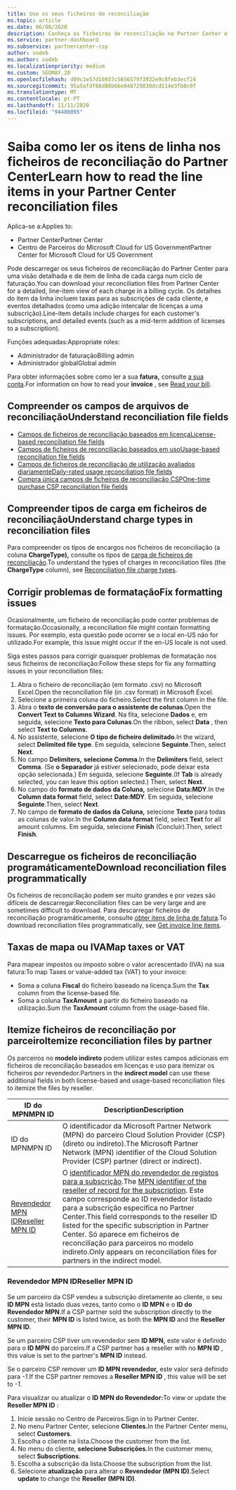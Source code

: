 ```yaml
---
title: Use os seus ficheiros de reconciliação
ms.topic: article
ms.date: 06/08/2020
description: Conheça os ficheiros de reconciliação no Partner Center e como interpretar as vistas detalhadas e de item de linha das taxas para um determinado ciclo de faturação.
ms.service: partner-dashboard
ms.subservice: partnercenter-csp
author: sodeb
ms.author: sodeb
ms.localizationpriority: medium
ms.custom: SEOMAY.20
ms.openlocfilehash: d09c1e57d16937c5656579f3932e9c8feb3ecf24
ms.sourcegitcommit: 95a5afdf68d88b6be848729830dcd114e3fb0c0f
ms.translationtype: MT
ms.contentlocale: pt-PT
ms.lasthandoff: 11/11/2020
ms.locfileid: "94488095"
---
```

# <a name="learn-how-to-read-the-line-items-in-your-partner-center-reconciliation-files"></a><span data-ttu-id="af7dd-103">Saiba como ler os itens de linha nos ficheiros de reconciliação do Partner Center</span><span class="sxs-lookup"><span data-stu-id="af7dd-103">Learn how to read the line items in your Partner Center reconciliation files</span></span>

<span data-ttu-id="af7dd-104">Aplica-se a:</span><span class="sxs-lookup"><span data-stu-id="af7dd-104">Applies to:</span></span>

- <span data-ttu-id="af7dd-105">Partner Center</span><span class="sxs-lookup"><span data-stu-id="af7dd-105">Partner Center</span></span>
- <span data-ttu-id="af7dd-106">Centro de Parceiros do Microsoft Cloud for US Government</span><span class="sxs-lookup"><span data-stu-id="af7dd-106">Partner Center for Microsoft Cloud for US Government</span></span>

<span data-ttu-id="af7dd-107">Pode descarregar os seus ficheiros de reconciliação do Partner Center para uma visão detalhada e de item de linha de cada carga num ciclo de faturação.</span><span class="sxs-lookup"><span data-stu-id="af7dd-107">You can download your reconciliation files from Partner Center for a detailed, line-item view of each charge in a billing cycle.</span></span> <span data-ttu-id="af7dd-108">Os detalhes do item da linha incluem taxas para as subscrições de cada cliente, e eventos detalhados (como uma adição intercalar de licenças a uma subscrição).</span><span class="sxs-lookup"><span data-stu-id="af7dd-108">Line-item details include charges for each customer's subscriptions, and detailed events (such as a mid-term addition of licenses to a subscription).</span></span>

<span data-ttu-id="af7dd-109">Funções adequadas:</span><span class="sxs-lookup"><span data-stu-id="af7dd-109">Appropriate roles:</span></span>

- <span data-ttu-id="af7dd-110">Administrador de faturação</span><span class="sxs-lookup"><span data-stu-id="af7dd-110">Billing admin</span></span>
- <span data-ttu-id="af7dd-111">Administrador global</span><span class="sxs-lookup"><span data-stu-id="af7dd-111">Global admin</span></span>

<span data-ttu-id="af7dd-112">Para obter informações sobre como ler a sua **fatura,** consulte [a sua conta](read-your-bill.md).</span><span class="sxs-lookup"><span data-stu-id="af7dd-112">For information on how to read your **invoice** , see [Read your bill](read-your-bill.md).</span></span>

## <a name="understand-reconciliation-file-fields"></a><span data-ttu-id="af7dd-113">Compreender os campos de arquivos de reconciliação</span><span class="sxs-lookup"><span data-stu-id="af7dd-113">Understand reconciliation file fields</span></span>

- [<span data-ttu-id="af7dd-114">Campos de ficheiros de reconciliação baseados em licença</span><span class="sxs-lookup"><span data-stu-id="af7dd-114">License-based reconciliation file fields</span></span>](license-based-recon-files.md)
- [<span data-ttu-id="af7dd-115">Campos de ficheiros de reconciliação baseados em uso</span><span class="sxs-lookup"><span data-stu-id="af7dd-115">Usage-based reconciliation file fields</span></span>](usage-based-recon-files.md)
- [<span data-ttu-id="af7dd-116">Campos de ficheiros de reconciliação de utilização avaliados diariamente</span><span class="sxs-lookup"><span data-stu-id="af7dd-116">Daily-rated usage reconciliation file fields</span></span>](daily-rated-usage-recon-files.md)
- [<span data-ttu-id="af7dd-117">Compra única campos de ficheiros de reconciliação CSP</span><span class="sxs-lookup"><span data-stu-id="af7dd-117">One-time purchase CSP reconciliation file fields</span></span>](modern-invoice-reconciliation-file.md)

## <a name="understand-charge-types-in-reconciliation-files"></a><span data-ttu-id="af7dd-118">Compreender tipos de carga em ficheiros de reconciliação</span><span class="sxs-lookup"><span data-stu-id="af7dd-118">Understand charge types in reconciliation files</span></span>

<span data-ttu-id="af7dd-119">Para compreender os tipos de encargos nos ficheiros de reconciliação (a coluna **ChargeType),** consulte os tipos de [carga de ficheiros de reconciliação](recon-file-charge-types.md).</span><span class="sxs-lookup"><span data-stu-id="af7dd-119">To understand the types of charges in reconciliation files (the **ChargeType** column), see [Reconciliation file charge types](recon-file-charge-types.md).</span></span>

## <a name="fix-formatting-issues"></a><span data-ttu-id="af7dd-120">Corrigir problemas de formatação</span><span class="sxs-lookup"><span data-stu-id="af7dd-120">Fix formatting issues</span></span>

<span data-ttu-id="af7dd-121">Ocasionalmente, um ficheiro de reconciliação pode conter problemas de formatação.</span><span class="sxs-lookup"><span data-stu-id="af7dd-121">Occasionally, a reconciliation file might contain formatting issues.</span></span> <span data-ttu-id="af7dd-122">Por exemplo, esta questão pode ocorrer se o local en-US não for utilizado.</span><span class="sxs-lookup"><span data-stu-id="af7dd-122">For example, this issue might occur if the en-US locale is not used.</span></span>

<span data-ttu-id="af7dd-123">Siga estes passos para corrigir quaisquer problemas de formatação nos seus ficheiros de reconciliação:</span><span class="sxs-lookup"><span data-stu-id="af7dd-123">Follow these steps for fix any formatting issues in your reconciliation files:</span></span>

1. <span data-ttu-id="af7dd-124">Abra o ficheiro de reconciliação (em formato .csv) no Microsoft Excel.</span><span class="sxs-lookup"><span data-stu-id="af7dd-124">Open the reconciliation file (in .csv format) in Microsoft Excel.</span></span>
2. <span data-ttu-id="af7dd-125">Selecione a primeira coluna do ficheiro.</span><span class="sxs-lookup"><span data-stu-id="af7dd-125">Select the first column in the file.</span></span>
3. <span data-ttu-id="af7dd-126">Abra o **texto de conversão para o assistente de colunas**.</span><span class="sxs-lookup"><span data-stu-id="af7dd-126">Open the **Convert Text to Columns Wizard**.</span></span> <span data-ttu-id="af7dd-127">Na fita, selecione **Dados** e, em seguida, selecione **Texto para Colunas**.</span><span class="sxs-lookup"><span data-stu-id="af7dd-127">On the ribbon, select **Data** , then select **Text to Columns**.</span></span>
4. <span data-ttu-id="af7dd-128">No assistente, selecione **O tipo de ficheiro delimitado**.</span><span class="sxs-lookup"><span data-stu-id="af7dd-128">In the wizard, select **Delimited file type**.</span></span> <span data-ttu-id="af7dd-129">Em seguida, selecione **Seguinte**.</span><span class="sxs-lookup"><span data-stu-id="af7dd-129">Then, select **Next**.</span></span>
5. <span data-ttu-id="af7dd-130">No campo **Delimiters,** **selecione Comma**.</span><span class="sxs-lookup"><span data-stu-id="af7dd-130">In the **Delimiters** field, select **Comma**.</span></span> <span data-ttu-id="af7dd-131">(Se **o Separador** já estiver selecionado, pode deixar esta opção selecionada.) Em seguida, selecione **Seguinte**.</span><span class="sxs-lookup"><span data-stu-id="af7dd-131">(If **Tab** is already selected, you can leave this option selected.) Then, select **Next**.</span></span>
6. <span data-ttu-id="af7dd-132">No campo do **formato de dados da Coluna,** selecione **Data:MDY**.</span><span class="sxs-lookup"><span data-stu-id="af7dd-132">In the **Column data format** field, select **Date:MDY**.</span></span> <span data-ttu-id="af7dd-133">Em seguida, selecione **Seguinte**.</span><span class="sxs-lookup"><span data-stu-id="af7dd-133">Then, select **Next**.</span></span>
7. <span data-ttu-id="af7dd-134">No campo de **formato de dados da Coluna,** selecione **Texto** para todas as colunas de valor.</span><span class="sxs-lookup"><span data-stu-id="af7dd-134">In the **Column data format** field, select **Text** for all amount columns.</span></span> <span data-ttu-id="af7dd-135">Em seguida, selecione **Finish** (Concluir).</span><span class="sxs-lookup"><span data-stu-id="af7dd-135">Then, select **Finish**.</span></span>

## <a name="download-reconciliation-files-programmatically"></a><span data-ttu-id="af7dd-136">Descarregue os ficheiros de reconciliação programáticamente</span><span class="sxs-lookup"><span data-stu-id="af7dd-136">Download reconciliation files programmatically</span></span>

<span data-ttu-id="af7dd-137">Os ficheiros de reconciliação podem ser muito grandes e por vezes são difíceis de descarregar.</span><span class="sxs-lookup"><span data-stu-id="af7dd-137">Reconciliation files can be very large and are sometimes difficult to download.</span></span> <span data-ttu-id="af7dd-138">Para descarregar ficheiros de reconciliação programáticamente, consulte [obter itens de linha de fatura](/partner-center/develop/get-invoiceline-items).</span><span class="sxs-lookup"><span data-stu-id="af7dd-138">To download reconciliation files programmatically, see [Get invoice line items](/partner-center/develop/get-invoiceline-items).</span></span>

## <a name="map-taxes-or-vat"></a><span data-ttu-id="af7dd-139">Taxas de mapa ou IVA</span><span class="sxs-lookup"><span data-stu-id="af7dd-139">Map taxes or VAT</span></span>

<span data-ttu-id="af7dd-140">Para mapear impostos ou imposto sobre o valor acrescentado (IVA) na sua fatura:</span><span class="sxs-lookup"><span data-stu-id="af7dd-140">To map Taxes or value-added tax (VAT) to your invoice:</span></span>

- <span data-ttu-id="af7dd-141">Soma a coluna **Fiscal** do ficheiro baseado na licença.</span><span class="sxs-lookup"><span data-stu-id="af7dd-141">Sum the **Tax** column from the license-based file.</span></span>
- <span data-ttu-id="af7dd-142">Soma a coluna **TaxAmount** a partir do ficheiro baseado na utilização.</span><span class="sxs-lookup"><span data-stu-id="af7dd-142">Sum the **TaxAmount** column from the usage-based file.</span></span>

## <a name="itemize-reconciliation-files-by-partner"></a><span data-ttu-id="af7dd-143">Itemize ficheiros de reconciliação por parceiro</span><span class="sxs-lookup"><span data-stu-id="af7dd-143">Itemize reconciliation files by partner</span></span>

<span data-ttu-id="af7dd-144">Os parceiros no **modelo indireto** podem utilizar estes campos adicionais em ficheiros de reconciliação baseados em licenças e uso para itemizar os ficheiros por revendedor.</span><span class="sxs-lookup"><span data-stu-id="af7dd-144">Partners in the **indirect model** can use these additional fields in both license-based and usage-based reconciliation files to itemize the files by reseller.</span></span>

| <span data-ttu-id="af7dd-145">ID do MPN</span><span class="sxs-lookup"><span data-stu-id="af7dd-145">MPN ID</span></span> | <span data-ttu-id="af7dd-146">Description</span><span class="sxs-lookup"><span data-stu-id="af7dd-146">Description</span></span> |
| ------ | ----------- |
| <span data-ttu-id="af7dd-147">ID do MPN</span><span class="sxs-lookup"><span data-stu-id="af7dd-147">MPN ID</span></span> | <span data-ttu-id="af7dd-148">O identificador da Microsoft Partner Network (MPN) do parceiro Cloud Solution Provider (CSP) (direto ou indireto).</span><span class="sxs-lookup"><span data-stu-id="af7dd-148">The Microsoft Partner Network (MPN) identifier of the Cloud Solution Provider (CSP) partner (direct or indirect).</span></span> |
| [<span data-ttu-id="af7dd-149">Revendedor MPN ID</span><span class="sxs-lookup"><span data-stu-id="af7dd-149">Reseller MPN ID</span></span>](#reseller-mpn-id) | <span data-ttu-id="af7dd-150">O [identificador MPN do revendedor de registos para a subscrição](#reseller-mpn-id).</span><span class="sxs-lookup"><span data-stu-id="af7dd-150">The [MPN identifier of the reseller of record for the subscription](#reseller-mpn-id).</span></span> <span data-ttu-id="af7dd-151">Este campo corresponde ao ID revendedor listado para a subscrição específica no Partner Center.</span><span class="sxs-lookup"><span data-stu-id="af7dd-151">This field corresponds to the reseller ID listed for the specific subscription in Partner Center.</span></span> <span data-ttu-id="af7dd-152">Só aparece em ficheiros de reconciliação para parceiros no modelo indireto.</span><span class="sxs-lookup"><span data-stu-id="af7dd-152">Only appears on reconciliation files for partners in the indirect model.</span></span> |

### <a name="reseller-mpn-id"></a><span data-ttu-id="af7dd-153">Revendedor MPN ID</span><span class="sxs-lookup"><span data-stu-id="af7dd-153">Reseller MPN ID</span></span>

<span data-ttu-id="af7dd-154">Se um parceiro da CSP vendeu a subscrição diretamente ao cliente, o seu **ID MPN** está listado duas vezes, tanto como o **ID MPN** e o **ID do Revendedor MPN**.</span><span class="sxs-lookup"><span data-stu-id="af7dd-154">If a CSP partner sold the subscription directly to the customer, their **MPN ID** is listed twice, as both the **MPN ID** and the **Reseller MPN ID**.</span></span>

<span data-ttu-id="af7dd-155">Se um parceiro CSP tiver um revendedor sem **ID MPN,** este valor é definido para o **ID MPN** do parceiro.</span><span class="sxs-lookup"><span data-stu-id="af7dd-155">If a CSP partner has a reseller with no **MPN ID** , this value is set to the partner's **MPN ID** instead.</span></span>

<span data-ttu-id="af7dd-156">Se o parceiro CSP remover um **ID MPN revendedor,** este valor será definido para *-1*.</span><span class="sxs-lookup"><span data-stu-id="af7dd-156">If the CSP partner removes a **Reseller MPN ID** , this value will be set to *-1*.</span></span>

<span data-ttu-id="af7dd-157">Para visualizar ou atualizar o **ID MPN do Revendedor:**</span><span class="sxs-lookup"><span data-stu-id="af7dd-157">To view or update the **Reseller MPN ID** :</span></span>

1. <span data-ttu-id="af7dd-158">Inicie sessão no Centro de Parceiros.</span><span class="sxs-lookup"><span data-stu-id="af7dd-158">Sign in to Partner Center.</span></span>
2. <span data-ttu-id="af7dd-159">No menu Partner Center, selecione **Clientes.**</span><span class="sxs-lookup"><span data-stu-id="af7dd-159">In the Partner Center menu, select **Customers**.</span></span>
3. <span data-ttu-id="af7dd-160">Escolha o cliente na lista.</span><span class="sxs-lookup"><span data-stu-id="af7dd-160">Choose the customer from the list.</span></span>
4. <span data-ttu-id="af7dd-161">No menu do cliente, **selecione Subscrições.**</span><span class="sxs-lookup"><span data-stu-id="af7dd-161">In the customer menu, select **Subscriptions**.</span></span>
5. <span data-ttu-id="af7dd-162">Escolha a subscrição da lista.</span><span class="sxs-lookup"><span data-stu-id="af7dd-162">Choose the subscription from the list.</span></span>
6. <span data-ttu-id="af7dd-163">Selecione **atualização** para alterar o **Revendedor (MPN ID)**.</span><span class="sxs-lookup"><span data-stu-id="af7dd-163">Select **update** to change the **Reseller (MPN ID)**.</span></span>